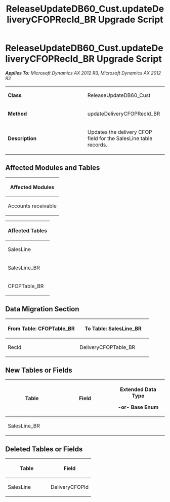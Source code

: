 ﻿---
title: ReleaseUpdateDB60_Cust.updateDeliveryCFOPRecId_BR Upgrade Script
TOCTitle: ReleaseUpdateDB60_Cust.updateDeliveryCFOPRecId_BR Upgrade Script
ms:assetid: 1a721053-1af1-650a-ad67-7105f0c9c1f5
ms:mtpsurl: https://msdn.microsoft.com/en-us/library/JJ718654(v=AX.60)
ms:contentKeyID: 49706938
ms.date: 05/18/2015
mtps_version: v=AX.60
---

# ReleaseUpdateDB60\_Cust.updateDeliveryCFOPRecId\_BR Upgrade Script 


_**Applies To:** Microsoft Dynamics AX 2012 R3, Microsoft Dynamics AX 2012 R2_

<table>
<colgroup>
<col style="width: 50%" />
<col style="width: 50%" />
</colgroup>
<tbody>
<tr class="odd">
<td><p><strong>Class</strong></p></td>
<td><p>ReleaseUpdateDB60_Cust</p></td>
</tr>
<tr class="even">
<td><p><strong>Method</strong></p></td>
<td><p>updateDeliveryCFOPRecId_BR</p></td>
</tr>
<tr class="odd">
<td><p><strong>Description</strong></p></td>
<td><p>Updates the delivery CFOP field for the SalesLine table records.</p></td>
</tr>
</tbody>
</table>


## Affected Modules and Tables

<table>
<colgroup>
<col style="width: 100%" />
</colgroup>
<thead>
<tr class="header">
<th><p>Affected Modules</p></th>
</tr>
</thead>
<tbody>
<tr class="odd">
<td><p>Accounts receivable</p></td>
</tr>
</tbody>
</table>


<table>
<colgroup>
<col style="width: 100%" />
</colgroup>
<thead>
<tr class="header">
<th><p>Affected Tables</p></th>
</tr>
</thead>
<tbody>
<tr class="odd">
<td><p>SalesLine</p></td>
</tr>
<tr class="even">
<td><p>SalesLine_BR</p></td>
</tr>
<tr class="odd">
<td><p>CFOPTable_BR</p></td>
</tr>
</tbody>
</table>


## Data Migration Section

<table>
<colgroup>
<col style="width: 50%" />
<col style="width: 50%" />
</colgroup>
<thead>
<tr class="header">
<th><p>From Table: CFOPTable_BR</p></th>
<th><p>To Table: SalesLine_BR</p></th>
</tr>
</thead>
<tbody>
<tr class="odd">
<td><p>RecId</p></td>
<td><p>DeliveryCFOPTable_BR</p></td>
</tr>
</tbody>
</table>


## New Tables or Fields

<table>
<colgroup>
<col style="width: 33%" />
<col style="width: 33%" />
<col style="width: 33%" />
</colgroup>
<thead>
<tr class="header">
<th><p>Table</p></th>
<th><p>Field</p></th>
<th><p>Extended Data Type</p>
<p>-or- Base Enum</p></th>
</tr>
</thead>
<tbody>
<tr class="odd">
<td><p>SalesLine_BR</p></td>
<td><p></p></td>
<td><p></p></td>
</tr>
</tbody>
</table>


## Deleted Tables or Fields

<table>
<colgroup>
<col style="width: 50%" />
<col style="width: 50%" />
</colgroup>
<thead>
<tr class="header">
<th><p>Table</p></th>
<th><p>Field</p></th>
</tr>
</thead>
<tbody>
<tr class="odd">
<td><p>SalesLine</p></td>
<td><p>DeliveryCFOPId</p></td>
</tr>
</tbody>
</table>

  


